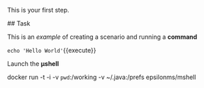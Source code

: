This is your first step.

## Task

This is an _example_ of creating a scenario and running a **command**

`echo 'Hello World'`{{execute}}

Launch the **µshell**

 docker run -t -i -v `pwd`:/working  -v ~/.java:/prefs  epsilonms/mshell
